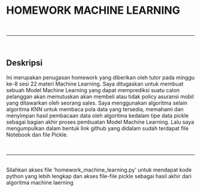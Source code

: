 <h1>HOMEWORK MACHINE LEARNING</h1>
<br>
<hr>
<br>
<h2>Deskripsi</h2>
<p>
  Ini merupakan penugasan homework yang diberikan oleh tutor pada minggu ke-8 sesi 22 materi Machine Learning. Saya ditugaskan untuk membuat sebuah Model Machine Learning yang dapat memprediksi suatu calon pelanggan akan memutuskan akan membeli atau tidak policy asuransi mobil yang ditawarkan oleh seorang sales. Saya menggunakan algoritma selain algoritma KNN untuk membaca pola data yang tersedia, memahami dan menyimpan hasil pembacaan data oleh algoritma kedalam tipe data pickle sebagai bagian akhir proses pembuatan Model Machine Learning. Lalu saya mengumpulkan dalam bentuk link github yang didalam sudah terdapat file Notebook dan file Pickle.
</p>
<br>
<hr>
<br>
Silahkan akses file 'homework_machine_learning.py' untuk mendapat kode python yang lebih lengkap dan akses file-file pickle sebagai hasil akhir dari algoritma machine laerning
